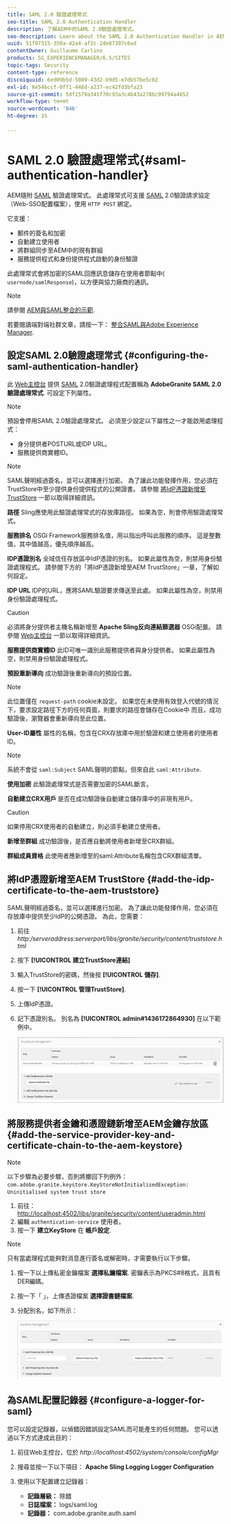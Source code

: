 ```yaml
---
title: SAML 2.0 驗證處理常式
seo-title: SAML 2.0 Authentication Handler
description: 了解AEM中的SAML 2.0驗證處理常式。
seo-description: Learn about the SAML 2.0 Authentication Handler in AEM.
uuid: 51f97315-350a-42a4-af2c-2de87307c6ad
contentOwner: Guillaume Carlino
products: SG_EXPERIENCEMANAGER/6.5/SITES
topic-tags: Security
content-type: reference
discoiquuid: 6ed09b5d-5089-43d2-b9d5-e7db57be5c02
exl-id: 8e54bccf-0ff1-448d-a237-ec42fd3bfa23
source-git-commit: 5df1579a341f70c93a3c4b43a278bc99794a4652
workflow-type: tm+mt
source-wordcount: '846'
ht-degree: 1%

---
```


# SAML 2.0 驗證處理常式{#saml-authentication-handler}

AEM隨附 [SAML](https://saml.xml.org/saml-specifications) 驗證處理常式。 此處理常式可支援 [SAML](https://saml.xml.org/saml-specifications) 2.0驗證請求協定（Web-SSO配置檔案），使用 `HTTP POST` 綁定。

它支援：

* 郵件的簽名和加密
* 自動建立使用者
* 將群組同步至AEM中的現有群組
* 服務提供程式和身份提供程式啟動的身份驗證

此處理常式會將加密的SAML回應訊息儲存在使用者節點中( `usernode/samlResponse`)，以方便與協力廠商的通訊。

>[!NOTE]
>
>請參閱 [AEM與SAML整合的示範](https://experienceleague.adobe.com/docs/experience-cloud-kcs/kbarticles/KA-17481.html).
>
>若要閱讀端對端社群文章，請按一下： [整合SAML與Adobe Experience Manager](https://helpx.adobe.com/experience-manager/using/aem63_saml.html).

## 設定SAML 2.0驗證處理常式 {#configuring-the-saml-authentication-handler}

此 [Web主控台](/help/sites-deploying/configuring-osgi.md) 提供 [SAML](https://saml.xml.org/saml-specifications) 2.0驗證處理程式配置稱為 **AdobeGranite SAML 2.0驗證處理常式**. 可設定下列屬性。

>[!NOTE]
>
>預設會停用SAML 2.0驗證處理常式。 必須至少設定以下屬性之一才能啟用處理程式：
>
>* 身分提供者POSTURL或IDP URL。
>* 服務提供商實體ID。
>


>[!NOTE]
>
>SAML聲明經過簽名，並可以選擇進行加密。 為了讓此功能發揮作用，您必須在TrustStore中至少提供身份提供程式的公開證書。 請參閱 [將IdP憑證新增至TrustStore](/help/sites-administering/saml-2-0-authenticationhandler.md#add-the-idp-certificate-to-the-aem-truststore) 一節以取得詳細資訊。

**路徑** Sling應使用此驗證處理常式的存放庫路徑。 如果為空，則會停用驗證處理常式。

**服務排名** OSGi Framework服務排名值，用以指出呼叫此服務的順序。 這是整數值，其中值越高，優先順序越高。

**IDP憑證別名** 全域信任存放區中IdP憑證的別名。 如果此屬性為空，則禁用身份驗證處理程式。 請參閱下方的「將IdP憑證新增至AEM TrustStore」一章，了解如何設定。

**IDP URL** IDP的URL，應將SAML驗證要求傳送至此處。 如果此屬性為空，則禁用身份驗證處理程式。

>[!CAUTION]
>
>必須將身分提供者主機名稱新增至 **Apache Sling反向連結篩選器** OSGi配置。 請參閱 [Web主控台](/help/sites-deploying/configuring-osgi.md) 一節以取得詳細資訊。

**服務提供商實體ID** 此ID可唯一識別此服務提供者與身分提供者。 如果此屬性為空，則禁用身份驗證處理程式。

**預設重新導向** 成功驗證後重新導向的預設位置。

>[!NOTE]
>
>此位置僅在 `request-path` cookie未設定。 如果您在未使用有效登入代號的情況下，要求設定路徑下方的任何頁面，則要求的路徑會儲存在Cookie中
>而且，成功驗證後，瀏覽器會重新導向至此位置。

**User-ID屬性** 屬性的名稱，包含在CRX存放庫中用於驗證和建立使用者的使用者ID。

>[!NOTE]
>
>系統不會從 `saml:Subject` SAML聲明的節點，但來自此 `saml:Attribute`.

**使用加密** 此驗證處理常式是否需要加密的SAML斷言。

**自動建立CRX用戶** 是否在成功驗證後自動建立儲存庫中的非現有用戶。

>[!CAUTION]
>
>如果停用CRX使用者的自動建立，則必須手動建立使用者。

**新增至群組** 成功驗證後，是否應自動將使用者新增至CRX群組。

**群組成員資格** 此使用者應新增至的saml:Attribute名稱包含CRX群組清單。

## 將IdP憑證新增至AEM TrustStore {#add-the-idp-certificate-to-the-aem-truststore}

SAML聲明經過簽名，並可以選擇進行加密。 為了讓此功能發揮作用，您必須在存放庫中提供至少IdP的公開憑證。 為此，您需要：

1. 前往 *http:/serveraddress:serverport/libs/granite/security/content/truststore.html*
1. 按下 **[!UICONTROL 建立TrustStore連結]**
1. 輸入TrustStore的密碼，然後按 **[!UICONTROL 儲存]**.
1. 按一下 **[!UICONTROL 管理TrustStore]**.
1. 上傳IdP憑證。
1. 記下憑證別名。 別名為 **[!UICONTROL admin#1436172864930]** 在以下範例中。

   ![chlimage_1-372](assets/chlimage_1-372.png)

## 將服務提供者金鑰和憑證鏈新增至AEM金鑰存放區 {#add-the-service-provider-key-and-certificate-chain-to-the-aem-keystore}

>[!NOTE]
>
>以下步驟為必要步驟，否則將擲回下列例外： `com.adobe.granite.keystore.KeyStoreNotInitialisedException: Uninitialised system trust store`

1. 前往： [http://localhost:4502/libs/granite/security/content/useradmin.html](http://localhost:4502/libs/granite/security/content/useradmin.html)
1. 編輯 `authentication-service` 使用者。
1. 按一下 **建立KeyStore** 在 **帳戶設定**.

>[!NOTE]
>
>只有當處理程式能夠對消息進行簽名或解密時，才需要執行以下步驟。

1. 按一下以上傳私密金鑰檔案 **選擇私鑰檔案**. 密鑰表示為PKCS#8格式，且具有DER編碼。
1. 按一下「 」，上傳憑證檔案 **選擇證書鏈檔案**.
1. 分配別名，如下所示：

   ![chlimage_1-373](assets/chlimage_1-373.png)

## 為SAML配置記錄器 {#configure-a-logger-for-saml}

您可以設定記錄器，以偵錯因錯誤設定SAML而可能產生的任何問題。 您可以透過以下方式達成此目的：

1. 前往Web主控台，位於 *http://localhost:4502/system/console/configMgr*
1. 搜尋並按一下以下項目： **Apache Sling Logging Logger Configuration**
1. 使用以下配置建立記錄器：

   * **記錄層級：** 除錯
   * **日誌檔案：** logs/saml.log
   * **記錄器：** com.adobe.granite.auth.saml
